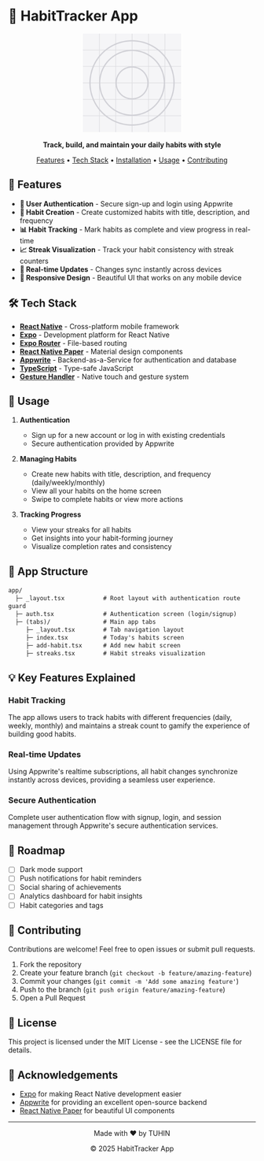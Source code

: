 # 📱 HabitTracker App

<div align="center">
  <img src="assets/images/icon.png" alt="HabitTracker Logo" width="200" />
  
  <p>
    <strong>Track, build, and maintain your daily habits with style</strong>
  </p>

  <p>
    <a href="#features">Features</a> •
    <a href="#tech-stack">Tech Stack</a> •
    <a href="#installation">Installation</a> •
    <a href="#usage">Usage</a> •
    <a href="#contributing">Contributing</a>
  </p>
</div>

## 🌟 Features

- **🔐 User Authentication** - Secure sign-up and login using Appwrite
- **📝 Habit Creation** - Create customized habits with title, description, and frequency
- **📊 Habit Tracking** - Mark habits as complete and view progress in real-time
- **📈 Streak Visualization** - Track your habit consistency with streak counters
- **🔄 Real-time Updates** - Changes sync instantly across devices
- **📱 Responsive Design** - Beautiful UI that works on any mobile device

## 🛠️ Tech Stack

- **[React Native](https://reactnative.dev/)** - Cross-platform mobile framework
- **[Expo](https://expo.dev/)** - Development platform for React Native
- **[Expo Router](https://docs.expo.dev/routing/introduction/)** - File-based routing
- **[React Native Paper](https://callstack.github.io/react-native-paper/)** - Material design components
- **[Appwrite](https://appwrite.io/)** - Backend-as-a-Service for authentication and database
- **[TypeScript](https://www.typescriptlang.org/)** - Type-safe JavaScript
- **[Gesture Handler](https://docs.swmansion.com/react-native-gesture-handler/)** - Native touch and gesture system

## 📱 Usage

1. **Authentication**
   - Sign up for a new account or log in with existing credentials
   - Secure authentication provided by Appwrite

2. **Managing Habits**
   - Create new habits with title, description, and frequency (daily/weekly/monthly)
   - View all your habits on the home screen
   - Swipe to complete habits or view more actions

3. **Tracking Progress**
   - View your streaks for all habits
   - Get insights into your habit-forming journey
   - Visualize completion rates and consistency

## 📱 App Structure

```
app/
  ├─ _layout.tsx           # Root layout with authentication route guard
  ├─ auth.tsx              # Authentication screen (login/signup)
  ├─ (tabs)/               # Main app tabs
     ├─ _layout.tsx        # Tab navigation layout
     ├─ index.tsx          # Today's habits screen
     ├─ add-habit.tsx      # Add new habit screen
     ├─ streaks.tsx        # Habit streaks visualization
```

## 💡 Key Features Explained

### Habit Tracking
The app allows users to track habits with different frequencies (daily, weekly, monthly) and maintains a streak count to gamify the experience of building good habits.

### Real-time Updates
Using Appwrite's realtime subscriptions, all habit changes synchronize instantly across devices, providing a seamless user experience.

### Secure Authentication
Complete user authentication flow with signup, login, and session management through Appwrite's secure authentication services.

## 🚧 Roadmap

- [ ] Dark mode support
- [ ] Push notifications for habit reminders
- [ ] Social sharing of achievements
- [ ] Analytics dashboard for habit insights
- [ ] Habit categories and tags

## 🤝 Contributing

Contributions are welcome! Feel free to open issues or submit pull requests.

1. Fork the repository
2. Create your feature branch (`git checkout -b feature/amazing-feature`)
3. Commit your changes (`git commit -m 'Add some amazing feature'`)
4. Push to the branch (`git push origin feature/amazing-feature`)
5. Open a Pull Request

## 📄 License

This project is licensed under the MIT License - see the LICENSE file for details.

## 🙏 Acknowledgements

- [Expo](https://expo.dev/) for making React Native development easier
- [Appwrite](https://appwrite.io/) for providing an excellent open-source backend
- [React Native Paper](https://callstack.github.io/react-native-paper/) for beautiful UI components

---

<div align="center">
  <p>Made with ❤️ by TUHIN</p>
  <p>© 2025 HabitTracker App</p>
</div>
